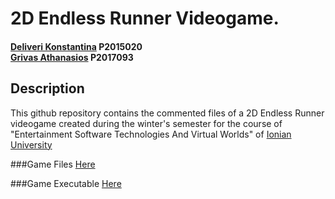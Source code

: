 # 2D Endless Runner Videogame.
#### [Deliveri Konstantina](https://github.com/konstantinadeliveri) P2015020<br>[Grivas Athanasios](https://github.com/p17griv1) P2017093

## Description
This github repository contains the commented files of a 2D Endless Runner videogame created during the winter's semester for the course of "Entertainment Software Technologies And Virtual Worlds" of [Ionian University](https://ionio.gr/)

###Game Files
[Here]()

###Game Executable
[Here]()
